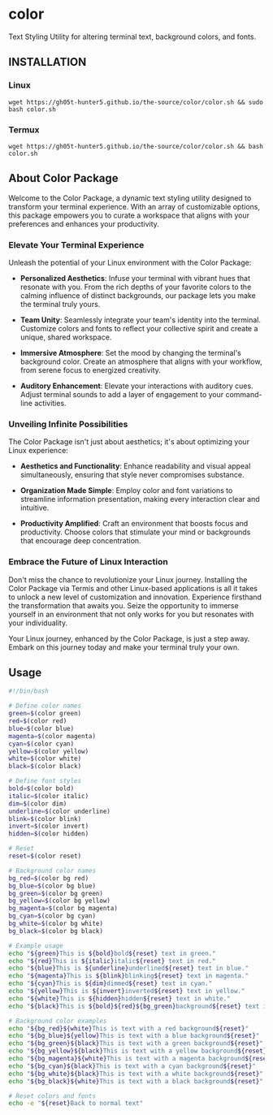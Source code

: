 # color
Text Styling Utility for altering terminal text, background colors, and fonts.

## INSTALLATION

### Linux 

```wget https://gh05t-hunter5.github.io/the-source/color/color.sh && sudo bash color.sh```

### Termux 

```wget https://gh05t-hunter5.github.io/the-source/color/color.sh && bash color.sh```

## About Color Package

Welcome to the Color Package, a dynamic text styling utility designed to transform your terminal experience. With an array of customizable options, this package empowers you to curate a workspace that aligns with your preferences and enhances your productivity.

### Elevate Your Terminal Experience

Unleash the potential of your Linux environment with the Color Package:

- **Personalized Aesthetics**: Infuse your terminal with vibrant hues that resonate with you. From the rich depths of your favorite colors to the calming influence of distinct backgrounds, our package lets you make the terminal truly yours.

- **Team Unity**: Seamlessly integrate your team's identity into the terminal. Customize colors and fonts to reflect your collective spirit and create a unique, shared workspace.

- **Immersive Atmosphere**: Set the mood by changing the terminal's background color. Create an atmosphere that aligns with your workflow, from serene focus to energized creativity.

- **Auditory Enhancement**: Elevate your interactions with auditory cues. Adjust terminal sounds to add a layer of engagement to your command-line activities.

### Unveiling Infinite Possibilities

The Color Package isn't just about aesthetics; it's about optimizing your Linux experience:

- **Aesthetics and Functionality**: Enhance readability and visual appeal simultaneously, ensuring that style never compromises substance.

- **Organization Made Simple**: Employ color and font variations to streamline information presentation, making every interaction clear and intuitive.

- **Productivity Amplified**: Craft an environment that boosts focus and productivity. Choose colors that stimulate your mind or backgrounds that encourage deep concentration.

### Embrace the Future of Linux Interaction

Don't miss the chance to revolutionize your Linux journey. Installing the Color Package via Termis and other Linux-based applications is all it takes to unlock a new level of customization and innovation. Experience firsthand the transformation that awaits you. Seize the opportunity to immerse yourself in an environment that not only works for you but resonates with your individuality.

Your Linux journey, enhanced by the Color Package, is just a step away. Embark on this journey today and make your terminal truly your own.

## Usage

```bash
#!/bin/bash

# Define color names
green=$(color green)
red=$(color red)
blue=$(color blue)
magenta=$(color magenta)
cyan=$(color cyan)
yellow=$(color yellow)
white=$(color white)
black=$(color black)

# Define font styles
bold=$(color bold)
italic=$(color italic)
dim=$(color dim)
underline=$(color underline)
blink=$(color blink)
invert=$(color invert)
hidden=$(color hidden)

# Reset 
reset=$(color reset)

# Background color names
bg_red=$(color bg red)
bg_blue=$(color bg blue)
bg_green=$(color bg green)
bg_yellow=$(color bg yellow)
bg_magenta=$(color bg magenta)
bg_cyan=$(color bg cyan)
bg_white=$(color bg white)
bg_black=$(color bg black)

# Example usage
echo "${green}This is ${bold}bold${reset} text in green."
echo "${red}This is ${italic}italic${reset} text in red."
echo "${blue}This is ${underline}underlined${reset} text in blue."
echo "${magenta}This is ${blink}blinking${reset} text in magenta."
echo "${cyan}This is ${dim}dimmed${reset} text in cyan."
echo "${yellow}This is ${invert}inverted${reset} text in yellow."
echo "${white}This is ${hidden}hidden${reset} text in white."
echo "${black}This is ${bold}${red}${bg_green}background${reset} text in black."

# Background color examples
echo "${bg_red}${white}This is text with a red background${reset}"
echo "${bg_blue}${yellow}This is text with a blue background${reset}"
echo "${bg_green}${black}This is text with a green background${reset}"
echo "${bg_yellow}${black}This is text with a yellow background${reset}"
echo "${bg_magenta}${white}This is text with a magenta background${reset}"
echo "${bg_cyan}${black}This is text with a cyan background${reset}"
echo "${bg_white}${black}This is text with a white background${reset}"
echo "${bg_black}${white}This is text with a black background${reset}"

# Reset colors and fonts
echo -e "${reset}Back to normal text"
```

